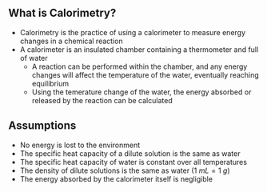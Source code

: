 
## What is Calorimetry?

* Calorimetry is the practice of using a calorimeter to measure energy changes in a chemical reaction
* A calorimeter is an insulated chamber containing a thermometer and full of water
    * A reaction can be performed within the chamber, and any energy changes will affect the temperature of the water, eventually reaching equilibrium
    * Using the temerature change of the water, the energy absorbed or released by the reaction can be calculated

## Assumptions

* No energy is lost to the environment
* The specific heat capacity of a dilute solution is the same as water
* The specific heat capacity of water is constant over all temperatures
* The density of dilute solutions is the same as water ($1\>mL=1\>g$)
* The energy absorbed by the calorimeter itself is negligible